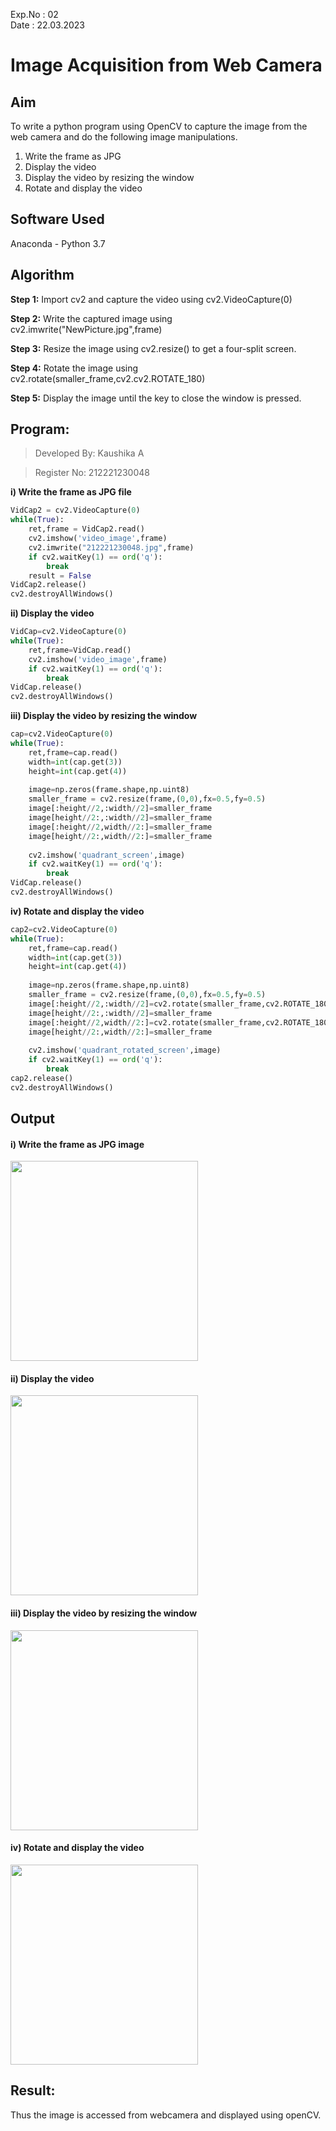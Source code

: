 Exp.No : 02 
&emsp;
&emsp;
&emsp;
&emsp;
&emsp;
&emsp;
&emsp;
&emsp;
&emsp;
&emsp;
&emsp;
&emsp;
&emsp;
&emsp;
&emsp;
&emsp;
&emsp;
&emsp;
&emsp;
&emsp;
&emsp;
&emsp;
Date : 22.03.2023
<br>
# Image Acquisition from Web Camera
## Aim
To write a python program using OpenCV to capture the image from the web camera and do the following image manipulations.

1.  Write the frame as JPG 
2.  Display the video 
3.  Display the video by resizing the window
4.  Rotate and display the video

## Software Used
Anaconda - Python 3.7
## Algorithm
**Step 1:** Import cv2 and capture the video using cv2.VideoCapture(0)

**Step 2:** Write the captured image using cv2.imwrite("NewPicture.jpg",frame)

**Step 3:** Resize the image using cv2.resize() to get a four-split screen.

**Step 4:** Rotate the image using cv2.rotate(smaller_frame,cv2.cv2.ROTATE_180)

**Step 5:** Display the image until the key to close the window is pressed.

## Program:
> Developed By: Kaushika A

> Register No: 212221230048

**i) Write the frame as JPG file**
```python
VidCap2 = cv2.VideoCapture(0)
while(True):
    ret,frame = VidCap2.read()
    cv2.imshow('video_image',frame)
    cv2.imwrite("212221230048.jpg",frame)
    if cv2.waitKey(1) == ord('q'):
        break
    result = False
VidCap2.release()
cv2.destroyAllWindows()
```
**ii) Display the video**
```python
VidCap=cv2.VideoCapture(0)
while(True):
    ret,frame=VidCap.read()
    cv2.imshow('video_image',frame)
    if cv2.waitKey(1) == ord('q'):
        break
VidCap.release()
cv2.destroyAllWindows()
```
**iii) Display the video by resizing the window**
```python
cap=cv2.VideoCapture(0)
while(True):
    ret,frame=cap.read()
    width=int(cap.get(3))
    height=int(cap.get(4))
    
    image=np.zeros(frame.shape,np.uint8)
    smaller_frame = cv2.resize(frame,(0,0),fx=0.5,fy=0.5)
    image[:height//2,:width//2]=smaller_frame
    image[height//2:,:width//2]=smaller_frame
    image[:height//2,width//2:]=smaller_frame
    image[height//2:,width//2:]=smaller_frame
    
    cv2.imshow('quadrant_screen',image)
    if cv2.waitKey(1) == ord('q'):
        break
VidCap.release()
cv2.destroyAllWindows()
```
**iv) Rotate and display the video**
```python
cap2=cv2.VideoCapture(0)
while(True):
    ret,frame=cap.read()
    width=int(cap.get(3))
    height=int(cap.get(4))
    
    image=np.zeros(frame.shape,np.uint8)
    smaller_frame = cv2.resize(frame,(0,0),fx=0.5,fy=0.5)
    image[:height//2,:width//2]=cv2.rotate(smaller_frame,cv2.ROTATE_180)
    image[height//2:,:width//2]=smaller_frame
    image[:height//2,width//2:]=cv2.rotate(smaller_frame,cv2.ROTATE_180)
    image[height//2:,width//2:]=smaller_frame
    
    cv2.imshow('quadrant_rotated_screen',image)
    if cv2.waitKey(1) == ord('q'):
        break
cap2.release()
cv2.destroyAllWindows()
```
## Output

#### i) Write the frame as JPG image
<img src="https://github.com/Kaushika-Anandh/Read-and-Write-Image/blob/main/212221230048.jpg" width="300" height="320">

#### ii) Display the video
<img src="https://github.com/Kaushika-Anandh/Read-and-Write-Image/blob/main/display_vid.png" width="300" height="320">

#### iii) Display the video by resizing the window
<img src="https://github.com/Kaushika-Anandh/Read-and-Write-Image/blob/main/quad_img.png" width="300" height="320">

#### iv) Rotate and display the video
<img src="https://github.com/Kaushika-Anandh/Read-and-Write-Image/blob/main/quad_rotate.png" width="300" height="320">

## Result:
Thus the image is accessed from webcamera and displayed using openCV.
